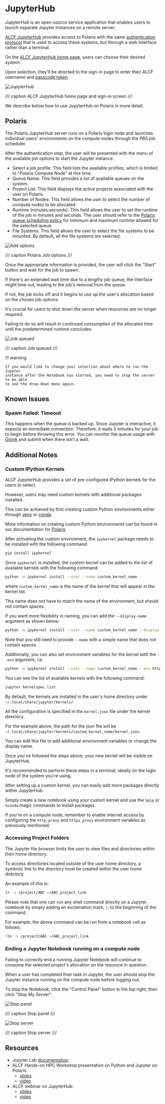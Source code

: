 # JupyterHub

JupyterHub is an open-source service application that enables users to launch
separate Jupyter instances on a remote server.

[ALCF JupyterHub](https://jupyter.alcf.anl.gov)
provides access to Polaris with the same
[authentication protocol](../account-project-management/accounts-and-access/obtaining-a-token.md)
that is used to access these systems, but through a web interface rather than a
terminal.

On the [ALCF JupyterHub home page](https://jupyter.alcf.anl.gov), users can
choose their desired system.

Upon selection, they'll be directed to the sign-in page to enter their ALCF
username and 
[passcode token](../account-project-management/accounts-and-access/logging-in-with-tokens.md).

![JupyterHub](files/Jupyter-0-login.png)

/// caption
ALCF JupyterHub home page and sign-in screen
///

We describe below how to use JupyterHub on Polaris in more detail.

## Polaris

The Polaris JupyterHub server runs on a Polaris login node and launches
individual users' environments on the compute nodes through the PBS job
scheduler.

After the authentication step, the user will be presented with the
menu of the available job options to start the Jupyter instance.

- Select a job profile: This field lists the available profiles, which is
  limited to "Polaris Compute Node" at this time.
- Queue Name: This field provides a list of available queues on the system.
- Project List: This field displays the active projects associated with the
  user on Polaris.
- Number of Nodes: This field allows the user to select the number of compute
  nodes to be allocated.
- Runtime (minutes:seconds): This field allows the user to set the runtime of
  the job in minutes and seconds. The user should refer to the
  [Polaris queue scheduling policy](../polaris/running-jobs/index.md)
  for minimum and maximum runtime allowed for the selected queue.
- File Systems: This field allows the user to select the file systems to be
  mounted.
  By default, all the file systems are selected.

![Add options](files/Jupyter-6-job-options.png)

/// caption
Polaris Job options
///

Once the appropriate information is provided, the user will click the "Start"
button and wait for the job to spawn.

If there's an extended wait time due to a lengthy job queue, the interface
might time out, leading to the job's removal from the queue.

If not, the job kicks off and it begins to use up the user's allocation based
on the chosen job options.

It's crucial for users to shut down the server when resources are no longer
required.

Failing to do so will result in continued consumption of the allocated time
until the predetermined runtime concludes.

![Job queued](files/Jupyter-3-job-queued.png)

/// caption
Job queued
///

!!! warning

    If you would like to change your selection about where to run the Jupyter
    instance after the Notebook has started, you need to stop the server to be able
    to see the drop-down menu again.

## Known Issues

### Spawn Failed: Timeout

This happens when the queue is backed up.
Since Jupyter is interactive, it expects an immediate connection.
Therefore, it waits 5 minutes for your job to begin before throwing this error.
You can monitor the queue usage with
[Gronk](https://status.alcf.anl.gov/#/polaris)
and submit when there isn't a wait.

## Additional Notes

### Custom IPython Kernels

ALCF JupyterHub provides a set of pre-configured IPython kernels for the users
to select.

However, users may need custom kernels with additional packages installed.

This can be achieved by first creating custom Python environments either
through
[venv](https://docs.python.org/3/library/venv.html)
or
[conda](https://conda.io/projects/conda/en/latest/user-guide/tasks/manage-environments.html).

More information on creating custom Python environments can be found in our
documentation for [Polaris](../polaris/data-science/python.md).

After activating the custom environment, the `ipykernel` package needs to be
installed with the following command:

```bash
pip install ipykernel
```

Once `ipykernel` is installed, the custom kernel can be added to the list of
available kernels with the following command:

```bash
python -m ipykernel install --user --name custom_kernel_name
```

where `custom_kernel_name` is the name of the kernel that will appear in the
kernel list.

This name does not have to match the name of the environment, but
should not contain spaces.

If you want more flexibility in naming, you can add
the `--display-name` argument as shown below.

```bash
python -m ipykernel install --user --name custom_kernel_name --display-name "Polaris Python 3.11 Tensorflow 2.4.1"
```

Note that you still need to provide `--name` with a simple name that does not
contain spaces.

Additionally, you can also set environment variables for the kernel with the
`--env` argument, i.e:

```bash
python -m ipykernel install --user --name custom_kernel_name --env http_proxy http://proxy.alcf.anl.gov:3128 --env https_proxy http://proxy.alcf.anl.gov:3128
```

You can see the list of available kernels with the following command:

```bash
jupyter kernelspec list
```

By default, the kernels are installed in the user's home directory under
`~/.local/share/jupyter/kernels/`.

All the configuration is specified in the `kernel.json` file under the kernel
directory.

For the example above, the path for the json file will be
`~/.local/share/jupyter/kernels/custom_kernel_name/kernel.json`.

You can edit this file to add additional environment variables or change the
display name.

Once you've followed the steps above, your new kernel will be visible on
JupyterHub.

It's recommended to perform these steps in a terminal, ideally on the login
node of the system you're using.

After setting up a custom kernel, you can easily add more packages directly
within JupyterHub.

Simply create a new notebook using your custom kernel and use the `%pip` or
`%conda` magic commands to install packages.

If you're on a compute node, remember to enable internet access by configuring
the `http_proxy` and `https_proxy` environment variables as previously
mentioned.

### Accessing Project Folders

The Jupyter file browser limits the user to view files and directories within
their home directory.

To access directories located outside of the user home directory, a symbolic
link to the directory must be created within the user home directory.

An example of this is:

```bash
ln -s /project/ABC ~/ABC_project_link
```

Please note that one can run any shell command directly on a Jupyter notebook
by simply adding an exclamation mark, `!`, to the beginning of the command.

For example, the above command can be run from a notebook cell as follows:

```bash
!ln -s /project/ABC ~/ABC_project_link
```

### Ending a Jupyter Notebook running on a compute node

Failing to correctly end a running Jupyter Notebook will continue to consume
the selected project's allocation on the resource in question.

When a user has completed their task in Jupyter, the user should stop the
Jupyter instance running on the compute node before logging out.

To stop the Notebook, click the "Control Panel" button in the top right, then
click "Stop My Server".

![Stop panel](files/Jupyter-4-stop-panel.png)

/// caption
Stop panel
///

![Stop server](files/Jupyter-5-stop-server.png)

/// caption
Stop server
///

## Resources

- Jupyter Lab [documentation](https://jupyterlab.readthedocs.io/en/stable/).
- ALCF Hands-on HPC Workshop presentation on Python and Jupyter on Polaris:
    - [slides](https://www.alcf.anl.gov/support-center/training-assets/python-jupyter-notebook-and-containers)
    - [video](https://youtu.be/fhCe5eO1RSM)
- ALCF webinar on JupyterHub:
    - [slides](https://github.com/keceli/ezHPC/blob/main/webinar/jupyterhub_webinar.pdf)
    - [video](https://youtu.be/X9g9eQcYseI?feature=shared)
